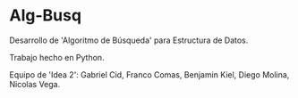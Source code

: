 # Alg-Busq
Desarrollo de 'Algoritmo de Búsqueda' para Estructura de Datos.

Trabajo hecho en Python.

Equipo de 'Idea 2':
Gabriel Cid, Franco Comas, Benjamin Kiel, Diego Molina, Nicolas Vega.
